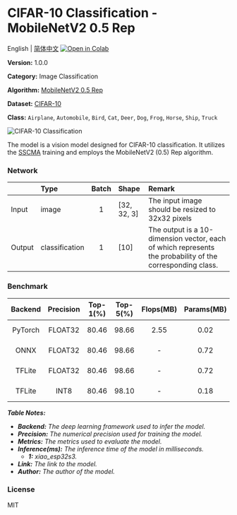# CIFAR-10 Classification - MobileNetV2 0.5 Rep

English | [简体中文](../zh_CN/CIFAR-10_Classification_MobileNetV2_0.5_Rep_32.md) [![Open in Colab](https://colab.research.google.com/assets/colab-badge.svg)](https://colab.research.google.com/github/seeed-studio/sscma-model-zoo/blob/refactor-auto-generate/notebooks/en/CIFAR-10_Classification_MobileNetV2_0.5_Rep_32.ipynb)

**Version:** 1.0.0

**Category:** Image Classification

**Algorithm:** [MobileNetV2 0.5 Rep](https://raw.githubusercontent.com/Seeed-Studio/SSCMA/main/configs/classification/mobnetv2_0.35_rep_1bx16_300e_cifar10.py)

**Dataset:** [CIFAR-10](https://www.cs.toronto.edu/~kriz/cifar.html)

**Class:** `Airplane`, `Automobile`, `Bird`, `Cat`, `Deer`, `Dog`, `Frog`, `Horse`, `Ship`, `Truck`

![CIFAR-10 Classification](https://files.seeedstudio.com/sscma/static/cifar10_cls_0_35.png)

The model is a vision model designed for CIFAR-10 classification. It utilizes the [SSCMA](https://github.com/Seeed-Studio/SSCMA) training and employs the MobileNetV2 (0.5) Rep algorithm.

### Network 

|        | Type           |  Batch  | Shape       | Remark                                                                                                    |
|:-------|:---------------|:-------:|:------------|:----------------------------------------------------------------------------------------------------------|
| Input  | image          |    1    | [32, 32, 3] | The input image should be resized to 32x32 pixels                                                         |
| Output | classification |    1    | [10]        | The output is a 10-dimension vector, each of which represents the probability of the corresponding class. |
### Benchmark

|  Backend  |  Precision  |  Top-1(%)  |  Top-5(%)  |  Flops(MB)  |  Params(MB)  |  Inference(ms)   |                                                                                 Download                                                                                 |    Author    |
|:---------:|:-----------:|:----------:|:----------:|:-----------:|:------------:|:----------------:|:------------------------------------------------------------------------------------------------------------------------------------------------------------------------:|:------------:|
|  PyTorch  |   FLOAT32   |   80.46    |   98.66    |    2.55     |     0.02     |        -         |  [Link](https://files.seeedstudio.com/sscma/model_zoo/classification/models/cifar10/mobilenetv2_0.5_cifar10_float32_sha1_461bb5ded0d24d338095fa4a09de9d9775a6bfd7.pth)   | Seeed Studio |
|   ONNX    |   FLOAT32   |   80.46    |   98.66    |      -      |     0.72     |        -         |  [Link](https://files.seeedstudio.com/sscma/model_zoo/classification/models/cifar10/mobilenetv2_0.5_cifar10_float32_sha1_8202733d350bf67de22c776a9e35d5b250941807.onnx)  | Seeed Studio |
|  TFLite   |   FLOAT32   |   80.46    |   98.66    |      -      |     0.72     |        -         | [Link](https://files.seeedstudio.com/sscma/model_zoo/classification/models/cifar10/mobilenetv2_0.5_cifar10_float32_sha1_426735eb781a233566ba426cd9b91bc1a58d0050.tflite) | Seeed Studio |
|  TFLite   |    INT8     |   80.46    |   98.10    |      -      |     0.18     | 24<sup>(1)</sup> |  [Link](https://files.seeedstudio.com/sscma/model_zoo/classification/models/cifar10/mobilenetv2_0.5_cifar10_int8_sha1_56016374140f2e3960429e6dfd8ef1282b28c65d.tflite)   | Seeed Studio |

***Table Notes:***

- ***Backend:** The deep learning framework used to infer the model.*
- ***Precision:** The numerical precision used for training the model.*
- ***Metrics:** The metrics used to evaluate the model.*
- ***Inference(ms):** The inference time of the model in milliseconds.*
  - ***1:** xiao_esp32s3.*
- ***Link:** The link to the model.*
- ***Author:** The author of the model.*

### License

MIT

